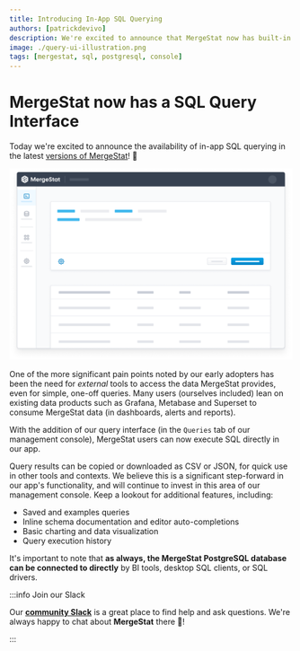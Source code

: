 ```yaml
---
title: Introducing In-App SQL Querying
authors: [patrickdevivo]
description: We're excited to announce that MergeStat now has built-in SQL querying.
image: ./query-ui-illustration.png
tags: [mergestat, sql, postgresql, console]
---
```


# MergeStat now has a SQL Query Interface

Today we're excited to announce the availability of in-app SQL querying in the latest [versions of MergeStat](https://github.com/mergestat/mergestat/releases)! 🎉

![Screenshot of the Query UI](query-ui-illustration.png)

One of the more significant pain points noted by our early adopters has been the need for *external* tools to access the data MergeStat provides, even for simple, one-off queries.
Many users (ourselves included) lean on existing data products such as Grafana, Metabase and Superset to consume MergeStat data (in dashboards, alerts and reports).

With the addition of our query interface (in the `Queries` tab of our management console), MergeStat users can now execute SQL directly in our app.

Query results can be copied or downloaded as CSV or JSON, for quick use in other tools and contexts.
We believe this is a significant step-forward in our app's functionality, and will continue to invest in this area of our management console.
Keep a lookout for additional features, including:

- Saved and examples queries
- Inline schema documentation and editor auto-completions
- Basic charting and data visualization
- Query execution history

It's important to note that **as always, the MergeStat PostgreSQL database can be connected to directly** by BI tools, desktop SQL clients, or SQL drivers.

:::info Join our Slack

Our [**community Slack**](https://join.slack.com/t/mergestatcommunity/shared_invite/zt-xvvtvcz9-w3JJVIdhLgEWrVrKKNXOYg) is a great place to find help and ask questions. We're always happy to chat about **MergeStat** there 🎉!

:::
